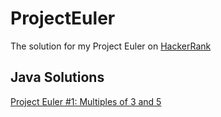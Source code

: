 # ProjectEuler
The solution for my Project Euler on [HackerRank](https://www.hackerrank.com/strait_viola)

## Java Solutions
[Project Euler #1: Multiples of 3 and 5](https://github.com/snufflesrea/ProjectEuler/blob/master/%231.java)
